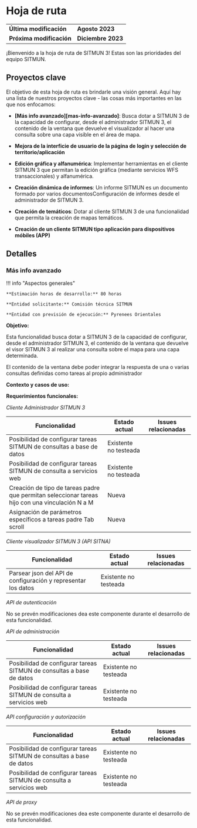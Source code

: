 # Hoja de ruta

<table>
    <tr>
        <td><strong>Última modificación</strong></td>
        <td><strong>Agosto 2023</strong></td>
    </tr>
    <tr>
        <td><strong>Próxima modificación</strong></td>
        <td><strong>Diciembre 2023</strong></td>
    </tr>
</table>

¡Bienvenido a la hoja de ruta de SITMUN 3! Estas son las prioridades del equipo SITMUN.

## Proyectos clave

El objetivo de esta hoja de ruta es brindarle una visión general. Aquí hay una lista de nuestros proyectos clave -
las cosas más importantes en las que nos enfocamos:

- **[Más info avanzado][mas-info-avanzado]**:
Busca dotar a SITMUN 3 de la capacidad de configurar, desde el administrador SITMUN 3, 
el contenido de la ventana que devuelve el visualizador al hacer una consulta sobre una capa visible en el área de mapa.

- **Mejora de la interficie de usuario de la página de login y selección de territorio/aplicación**  

- **Edición gráfica y alfanumérica**:
Implementar herramientas en el cliente SITMUN 3 que permitan la edición gráfica (mediante servicios WFS transaccionales) 
y alfanumérica.

- **Creación dinámica de informes**:
Un informe SITMUN es un documento formado por varios documentosConfiguración de informes desde el administrador de 
SITMUN 3. 

- **Creación de temáticos**:
Dotar al cliente SITMUN 3 de una funcionalidad que permita la creación de mapas temáticos.

- **Creación de un cliente SITMUN tipo aplicación para dispositivos móbiles (APP)**

## Detalles

### Más info avanzado
 
!!! info "Aspectos generales"

    **Estimación horas de desarrollo:** 80 horas

    **Entidad solicitante:** Comisión técnica SITMUN

    **Entidad con previsión de ejecución:** Pyrenees Orientales

**Objetivo:**

Esta funcionalidad busca dotar a SITMUN 3 de la capacidad de configurar, desde el administrador SITMUN 3,
el contenido de la ventana que devuelve el visor SITMUN 3 al realizar una consulta sobre el mapa para una capa determinada.

El contenido de la ventana debe poder integrar la respuesta de una o varias consultas definidas como tareas al propio administrador

**Contexto y casos de uso:**

**Requerimientos funcionales:**

_Cliente Administrador SITMUN 3_

| Funcionalidad                                                                                   | Estado actual         | Issues relacionadas |
|-------------------------------------------------------------------------------------------------|-----------------------|---------------------|
| Posibilidad de configurar tareas SITMUN de consultas a base de datos                            | Existente no testeada |                     |
| Posibilidad de configurar tareas SITMUN de consulta a servicios web                             | Existente no testeada |                     |
| Creación de tipo de tareas padre que permitan seleccionar tareas hijo con una vinculación N a M | Nueva                 |                     |
| Asignación de parámetros específicos a tareas padre Tab scroll                                  | Nueva                 |                     |

_Cliente visualizador SITMUN 3 (API SITNA)_

| Funcionalidad                                                 | Estado actual         | Issues relacionadas |
|---------------------------------------------------------------|-----------------------|---------------------|
| Parsear json del API de configuración y representar los datos | Existente no testeada |                     |

_API de autenticación_

No se prevén modificaciones dea este componente durante el desarrollo de esta funcionalidad.

_API de administración_

| Funcionalidad                                                        | Estado actual         | Issues relacionadas |
|----------------------------------------------------------------------|-----------------------|---------------------|
| Posibilidad de configurar tareas SITMUN de consultas a base de datos | Existente no testeada |                     |
| Posibilidad de configurar tareas SITMUN de consulta a servicios web  | Existente no testeada |                     |

_API configuración y autorización_

| Funcionalidad                                                        | Estado actual         | Issues relacionadas |
|----------------------------------------------------------------------|-----------------------|---------------------|
| Posibilidad de configurar tareas SITMUN de consultas a base de datos | Existente no testeada |                     |
| Posibilidad de configurar tareas SITMUN de consulta a servicios web  | Existente no testeada |                     |

_API de proxy_

No se prevén modificaciones dea este componente durante el desarrollo de esta funcionalidad.
